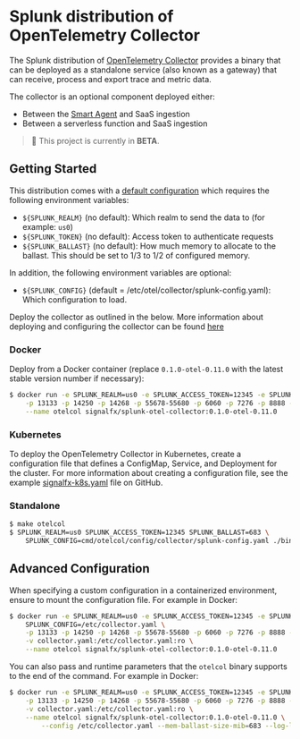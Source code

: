 # Splunk distribution of OpenTelemetry Collector

The Splunk distribution of [OpenTelemetry
Collector](https://github.com/open-telemetry/opentelemetry-collector) provides
a binary that can be deployed as a standalone service (also known as a gateway)
that can receive, process and export trace and metric data.

The collector is an optional component deployed either:

- Between the [Smart Agent](https://docs.signalfx.com/en/latest/apm/apm-getting-started/apm-smart-agent.html) and SaaS ingestion
- Between a serverless function and SaaS ingestion

> :construction: This project is currently in **BETA**.

## Getting Started

This distribution comes with a [default
configuration](https://github.com/signalfx/splunk-otel-collector/blob/main/cmd/otelcol/config/collector/splunk_config.yaml)
which requires the following environment variables:

- `${SPLUNK_REALM}` (no default): Which realm to send the data to (for example: `us0`)
- `${SPLUNK_TOKEN}` (no default): Access token to authenticate requests
- `${SPLUNK_BALLAST}` (no default): How much memory to allocate to the ballast. This should be set to 1/3 to 1/2 of configured memory.

In addition, the following environment variables are optional:

- `${SPLUNK_CONFIG}` (default = /etc/otel/collector/splunk-config.yaml): Which configuration to load.

Deploy the collector as outlined in the below. More information
about deploying and configuring the collector can be found
[here](https://docs.signalfx.com/en/latest/apm/apm-getting-started/apm-opentelemetry-collector.html)

### Docker

Deploy from a Docker container (replace `0.1.0-otel-0.11.0` with the latest
stable version number if necessary):

```bash
$ docker run -e SPLUNK_REALM=us0 -e SPLUNK_ACCESS_TOKEN=12345 -e SPLUNK_BALLAST=683 \
    -p 13133 -p 14250 -p 14268 -p 55678-55680 -p 6060 -p 7276 -p 8888 -p 9411 -p 9943 \
    --name otelcol signalfx/splunk-otel-collector:0.1.0-otel-0.11.0
```

### Kubernetes

To deploy the OpenTelemetry Collector in Kubernetes, create a configuration
file that defines a ConfigMap, Service, and Deployment for the cluster. For
more information about creating a configuration file, see the example
[signalfx-k8s.yaml](https://github.com/open-telemetry/opentelemetry-collector-contrib/blob/master/exporter/sapmexporter/examples/signalfx-k8s.yaml)
file on GitHub.

### Standalone

```bash
$ make otelcol
$ SPLUNK_REALM=us0 SPLUNK_ACCESS_TOKEN=12345 SPLUNK_BALLAST=683 \
    SPLUNK_CONFIG=cmd/otelcol/config/collector/splunk-config.yaml ./bin/start
```

## Advanced Configuration

When specifying a custom configuration in a containerized environment, ensure
to mount the configuration file. For example in Docker:

```bash
$ docker run -e SPLUNK_REALM=us0 -e SPLUNK_ACCESS_TOKEN=12345 -e SPLUNK_BALLAST=683 \
    SPLUNK_CONFIG=/etc/collector.yaml \
    -p 13133 -p 14250 -p 14268 -p 55678-55680 -p 6060 -p 7276 -p 8888 -p 9411 -p 9943 \
    -v collector.yaml:/etc/collector.yaml:ro \
    --name otelcol signalfx/splunk-otel-collector:0.1.0-otel-0.11.0
```

You can also pass and runtime parameters that the `otelcol` binary supports to
the end of the command. For example in Docker:

```bash
$ docker run -e SPLUNK_REALM=us0 -e SPLUNK_ACCESS_TOKEN=12345 -e SPLUNK_BALLAST=683 \
    -p 13133 -p 14250 -p 14268 -p 55678-55680 -p 6060 -p 7276 -p 8888 -p 9411 -p 9943 \
    -v collector.yaml:/etc/collector.yaml:ro \
    --name otelcol signalfx/splunk-otel-collector:0.1.0-otel-0.11.0 \
        --config /etc/collector.yaml --mem-ballast-size-mib=683 --log-level=DEBUG
```

